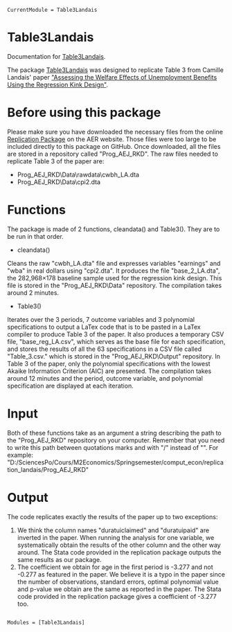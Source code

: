 ```@meta
CurrentModule = Table3Landais
```

# Table3Landais

Documentation for [Table3Landais](https://github.com/ElvinLP/Table3Landais.jl).

The package [Table3Landais](https://github.com/ElvinLP/Table3Landais.jl) was designed to replicate Table 3 from Camille Landais' paper ["Assessing the Welfare Effects of Unemployment Benefits Using the Regression Kink Design"](https://www.aeaweb.org/articles?id=10.1257/pol.20130248).

# Before using this package

Please make sure you have downloaded the necessary files from the online [Replication Package](https://www.openicpsr.org/openicpsr/project/114581/version/V1/view) on the AER website. Those files were too large to be included directly to this package on GitHub.
Once downloaded, all the files are stored in a repository called "Prog_AEJ_RKD". 
The raw files needed to replicate Table 3 of the paper are:
- Prog_AEJ_RKD\Data\rawdata\cwbh_LA.dta
- Prog_AEJ_RKD\Data\cpi2.dta

# Functions

The package is made of 2 functions, cleandata() and Table3(). They are to be run in that order.

- cleandata()

Cleans the raw "cwbh_LA.dta" file and expresses variables "earnings" and "wba" in real dollars using "cpi2.dta". It produces the file "base_2_LA.dta", the 282,968×178 baseline sample used for the regression kink design. This file is stored in the "Prog_AEJ_RKD\Data" repository. The compilation takes around 2 minutes.

- Table3()

Iterates over the 3 periods, 7 outcome variables and 3 polynomial specifications to output a LaTex code that is to be pasted in a LaTex compiler to produce Table 3 of the paper. It also produces a temporary CSV file, "base_reg_LA.csv", which serves as the base file for each specification, and stores the results of all the 63 specifications in a CSV file called "Table_3.csv." which is stored in the "Prog_AEJ_RKD\Output" repository. In Table 3 of the paper, only the polynomial specifications with the lowest Akaike Information Criterion (AIC) are presented. The compilation takes around 12 minutes and the period, outcome variable, and polynomial specification are displayed at each iteration.

# Input

Both of these functions take as an argument a string describing the path to the "Prog_AEJ_RKD" repository on your computer. Remember that you need to write this path between quotations marks and with "/" instead of "\".
For example:
"D:/SciencesPo/Cours/M2Economics/Springsemester/comput_econ/replication_landais/Prog_AEJ_RKD"

# Output

The code replicates exactly the results of the paper up to two exceptions:
1. We think the column names "duratuiclaimed" and "duratuipaid" are inverted in the paper. When running the analysis for one variable, we systematically obtain the results of the other column and the other way around. The Stata code provided in the replication package outputs the same results as our package.
2. The coefficient we obtain for age in the first period is -3.277 and not -0.277 as featured in the paper. We believe it is a typo in the paper since the number of observations, standard errors, optimal polynomial value and p-value we obtain are the same as reported in the paper. The Stata code provided in the replication package gives a coefficient of -3.277 too.

```@index
```

```@autodocs
Modules = [Table3Landais]
```
